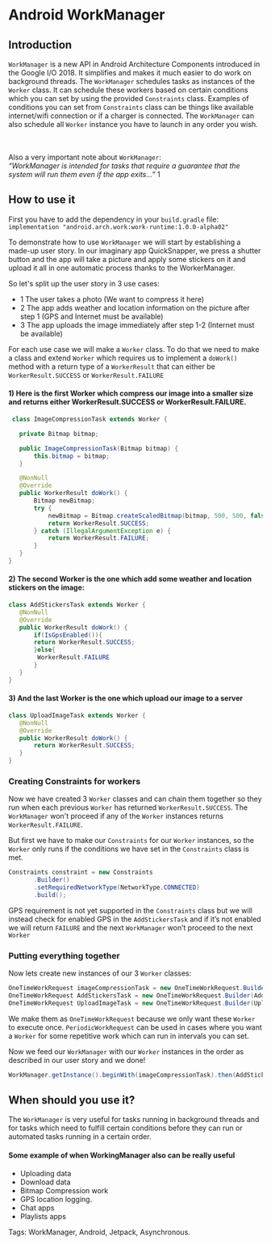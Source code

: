 # Android WorkManager

## Introduction

`WorkManager` is a new API in Android Architecture Components introduced in the Google I/O 2018. It simplifies and makes it much easier to do work on background threads. The `WorkManager` schedules tasks as instances of the `Worker` class. It can schedule these workers based on certain conditions which you can set by using the provided `Constraints` class. Examples of conditions you can set from `Constraints` class can be things like available internet/wifi connection or if a charger is connected. The `WorkManager` can also schedule all `Worker` instance you have to launch in any order you wish.

</br> </br>Also a very important note about `WorkManager`: </br> *“WorkManager is intended for tasks that require a guarantee that the system will run them even if the app exits...”* 1


## How to use it

First you have to add the dependency in your `build.gradle` file: </br>
`implementation "android.arch.work:work-runtime:1.0.0-alpha02"`

To demonstrate how to use `WorkManager` we will start by establishing a made-up user story.
In our imaginary app QuickSnapper, we press a shutter button and the app will take a picture and apply some stickers on it and upload it all in one automatic process thanks to the WorkerManager.

So let's split up the user story in 3 use cases:

- 1 The user takes a photo (We want to compress it here) 
- 2 The app adds weather and location information on the picture after step 1 (GPS and Internet must be available)
- 3 The app uploads the image immediately after step 1-2  (Internet must be available) 


For each use case we will make a `Worker` class. To do that we need to make a class and extend `Worker` which requires us to implement a `doWork()` method with a return type of a `WorkerResult` that can either be `WorkerResult.SUCCESS` or `WorkerResult.FAILURE`

#### 1) Here is the first Worker which compress our image into a smaller size and returns either WorkerResult.SUCCESS or WorkerResult.FAILURE. 

```java
 class ImageCompressionTask extends Worker {

   private Bitmap bitmap;

   public ImageCompressionTask(Bitmap bitmap) {
       this.bitmap = bitmap;
   }

   @NonNull
   @Override
   public WorkerResult doWork() {
       Bitmap newBitmap;
       try {
           newBitmap = Bitmap.createScaledBitmap(bitmap, 500, 500, false);
           return WorkerResult.SUCCESS;
       } catch (IllegalArgumentException e) {
           return WorkerResult.FAILURE;
       }
   }
}
```


#### 2) The second Worker is the one which add some weather and location stickers on the image:
```java
class AddStickersTask extends Worker {
   @NonNull
   @Override
   public WorkerResult doWork() {
       if(IsGpsEnabled()){
       return WorkerResult.SUCCESS;
       }else{
        WorkerResult.FAILURE
       }
   }
}
```


#### 3) And the last Worker is the one which upload our image to a server
```java
class UploadImageTask extends Worker {
   @NonNull
   @Override
   public WorkerResult doWork() {
       return WorkerResult.SUCCESS;
   }
}
```

### Creating Constraints for workers

Now we have created 3 `Worker` classes and can chain them together so they run when each previous `Worker` has returned `WorkerResult.SUCCESS`. The `WorkManager` won't proceed if any of the `Worker` instances returns `WorkerResult.FAILURE`.

But first we have to make our `Constraints` for our `Worker` instances, so the `Worker` only runs if the conditions we have set in the `Constraints` class is met. 

```java
Constraints constraint = new Constraints
       .Builder()
       .setRequiredNetworkType(NetworkType.CONNECTED)
       .build();
```


GPS requirement is not yet supported in the `Constraints` class but we will instead check for enabled GPS in the `AddStickersTask` and if it’s not enabled we will return `FAILURE` and the next `WorkManager` won’t proceed to the next `Worker`

### Putting everything together 

Now lets create new instances of our 3 `Worker` classes: 

```java
OneTimeWorkRequest imageCompressionTask = new OneTimeWorkRequest.Builder(ImageCompressionTask.class).build();
OneTimeWorkRequest AddStickersTask = new OneTimeWorkRequest.Builder(AddStickersTask.class).setConstraints(constraint).build();
OneTimeWorkRequest UploadImageTask = new OneTimeWorkRequest.Builder(UploadImageTask.class).setConstraints(constraint).build();
```

We make them as `OneTimeWorkRequest` because we only want these `Worker` to execute once. `PeriodicWorkRequest` can be used in cases where you want a `Worker` for some repetitive work which can run in intervals you can set.

Now we feed our `WorkManager` with our `Worker` instances in the order as described in our user story and we done!

```java
WorkManager.getInstance().beginWith(imageCompressionTask).then(AddStickersTask).then(UploadImageTask).enqueue();
```

## When should you use it?
The `WorkManager` is very useful for tasks running in background threads and for tasks which need to fulfill certain conditions before they can run or automated tasks running in a certain order.

#### Some example of when WorkingManager also can be really useful

- Uploading data
- Download data
- Bitmap Compression work
- GPS location logging.
- Chat apps
- Playlists apps 


Tags: WorkManager, Android, Jetpack, Asynchronous.
